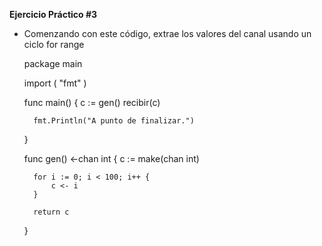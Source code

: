 **Ejercicio Práctico #3**

- Comenzando con este código, extrae los valores del canal usando un ciclo for range

    package main

    import (
        "fmt"
    )

    func main() {
        c := gen()
        recibir(c)

        fmt.Println("A punto de finalizar.")
    }

    func gen() <-chan int {
        c := make(chan int)

        for i := 0; i < 100; i++ {
            c <- i
        }

        return c
    }